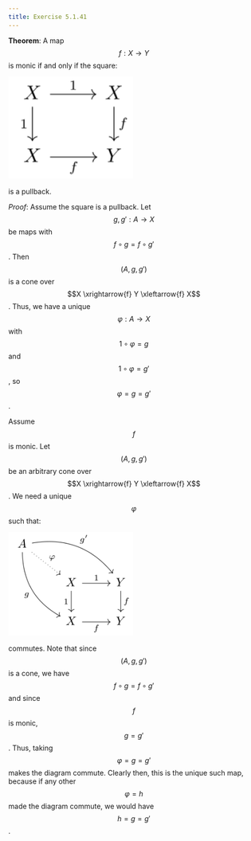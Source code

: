 ```yaml
---
title: Exercise 5.1.41
---
```



**Theorem**:
A map $$f : X \rightarrow Y$$ is monic if and only if the square:

<div class="math-figure"><img src="/img/math_solutions/leinster/e5-1-41_1.svg" width="250px"/></div>

is a pullback.


*Proof*:
Assume the square is a pullback.
Let $$g, g' : A \rightarrow X$$ be maps with $$f \circ g = f \circ g'$$.
Then $$(A, g, g')$$ is a cone over $$X \xrightarrow{f} Y \xleftarrow{f} X$$.
Thus, we have a unique $$\varphi : A \rightarrow X$$ with $$1 \circ \varphi = g$$ and $$1 \circ \varphi = g'$$, so $$\varphi = g = g'$$.

Assume $$f$$ is monic.
Let $$(A, g, g')$$ be an arbitrary cone over $$X \xrightarrow{f} Y \xleftarrow{f} X$$.
We need a unique $$\varphi$$ such that:

<div class="math-figure"><img src="/img/math_solutions/leinster/e5-1-41_2.svg" width="250px"/></div>

commutes.
Note that since $$(A, g, g')$$ is a cone, we have $$f \circ g = f \circ g'$$ and since $$f$$ is monic, $$g = g'$$.
Thus, taking $$\varphi = g = g'$$ makes the diagram commute.
Clearly then, this is the unique such map, because if any other $$\varphi = h$$ made the diagram commute, we would have $$h = g = g'$$.
